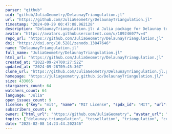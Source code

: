 ```yaml
---
parser: "github"
uid: "github/JuliaGeometry/DelaunayTriangulation.jl"
url: "https://github.com/JuliaGeometry/DelaunayTriangulation.jl"
timestamp: "2024-09-29 00:47:08.962128"
description: "DelaunayTriangulation.jl: A Julia package for Delaunay triangulations and Voronoi tessellations in the plane"
avatar: "https://avatars.githubusercontent.com/u/10924607?v=4"
repo_url: "https://github.com/JuliaGeometry/DelaunayTriangulation.jl"
doi: "https://doi.org/10.5281/zenodo.13847646"
name: "DelaunayTriangulation.jl"
full_name: "JuliaGeometry/DelaunayTriangulation.jl"
html_url: "https://github.com/JuliaGeometry/DelaunayTriangulation.jl"
created_at: "2022-09-24T00:27:52Z"
updated_at: "2024-09-28T09:45:36Z"
clone_url: "https://github.com/JuliaGeometry/DelaunayTriangulation.jl.git"
homepage: "https://juliageometry.github.io/DelaunayTriangulation.jl/"
size: 433065
stargazers_count: 64
watchers_count: 64
language: "Julia"
open_issues_count: 9
license: {"key": "mit", "name": "MIT License", "spdx_id": "MIT", "url": "https://api.github.com/licenses/mit", "node_id": "MDc6TGljZW5zZTEz"}
subscribers_count: 4
owner: {"html_url": "https://github.com/JuliaGeometry", "avatar_url": "https://avatars.githubusercontent.com/u/10924607?v=4", "login": "JuliaGeometry", "type": "Organization"}
topics: ["delaunay-triangulation", "tessellation", "triangulation", "computational-geometry", "geometry", "voronoi", "voronoi-diagram", "delaunay", "meshing", "power-diagram"]
date: "2025-02-08 14:23:44.202346"
---
```

